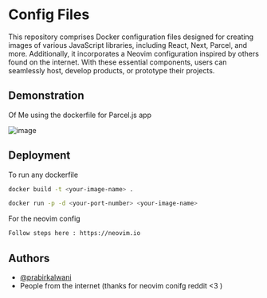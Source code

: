 
# Config Files

This repository comprises Docker configuration files designed for creating images of various JavaScript libraries, including React, Next, Parcel, and more. Additionally, it incorporates a Neovim configuration inspired by others found on the internet. With these essential components, users can seamlessly host, develop products, or prototype their projects.

## Demonstration 

Of Me using the dockerfile for Parcel.js app 



![image](https://github.com/PrabirKalwani/Config_Files/assets/70889682/c10869d6-cb57-4040-b5ed-db0398f0cee2)



## Deployment

To run any dockerfile

```bash
docker build -t <your-image-name> .
```


```bash
docker run -p -d <your-port-number> <your-image-name> 
```

For the neovim config
 

```bash
Follow steps here : https://neovim.io
```

## Authors

- [@prabirkalwani](https://www.github.com/prabirkalwani)
- People from the internet (thanks for neovim conifg reddit <3 )

